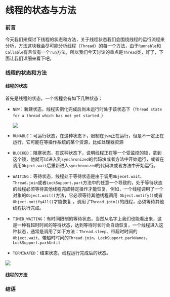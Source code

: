 # 线程的状态与方法

### 前言

今天我们来探讨下线程的状态和方法，关于线程状态我们会围绕线程的运行流程来分析，方法这块我会尽可能分析线程（`Thread`）的每一个方法，由于`Runnable`和`Callable`有且仅有一个`run`方法，所以我们今天讨论的重点是`Thread`类，好了，下面让我们详细来看下吧。

### 线程的状态和方法

#### 线程的状态

首先是线程的状态，一个线程会有如下几种状态：

- `NEW`：新建状态，线程实例化完成后尚未运行时处于该状态下（`Thread state for a thread which has not yet started.`）

  ![](https://gitee.com/sysker/picBed/raw/master/blog/20211110084839.png)

- `RUNABLE`：可运行状态，在这种状态下，限制在`jvm`正在运行，但是不一定正在运行，它可能在等操作系统的某个资源，比如处理器资源

- `BLOCKED`：阻塞状态，在这种状态下，说明线程正在等一个受监控的锁，拿到这个锁，他就可以进入到`synchronized`的代码块或者方法中开始运行，或者在调用`Object.wait`后重新进入`synchronized`的代码块或者方法中开始运行。

- `WAITING`：等待状态，线程处于等待状态是由于调用`Objecet.wait`、`Thread.join`或者`LockSupport.part`方法中的任意一个导致的，处于等待状态的线程必须等待其他线程完成特定操作才能恢复，例如，一个线程调用了一个对象的`Object.wait()`方法，它必须等待其他线程调用` Object.notify()`或者`Object.notifyAll()`才能恢复.。调用了`Thread.join()`的线程，必须等待其他线程执行完成。

- `TIMED_WAITING`：有时间限制的等待状态，当然从名字上我们也能看出来，这是一种有超时时间的等待状态，达到等待时长时会自动恢复，一个线程进入这种状态，通常是调用了如下方法：`Thread.sleep`、带超时时间的`Object.wait`、带超时时间的`Thread.join`、`LockSupport.parkNanos`、`LockSupport.parkUntil`

- `TERMINATED`：结束状态，线程运行完成后的状态。

![](https://gitee.com/sysker/picBed/raw/master/images/20211115131924.png)



#### 线程的方法



### 结语

